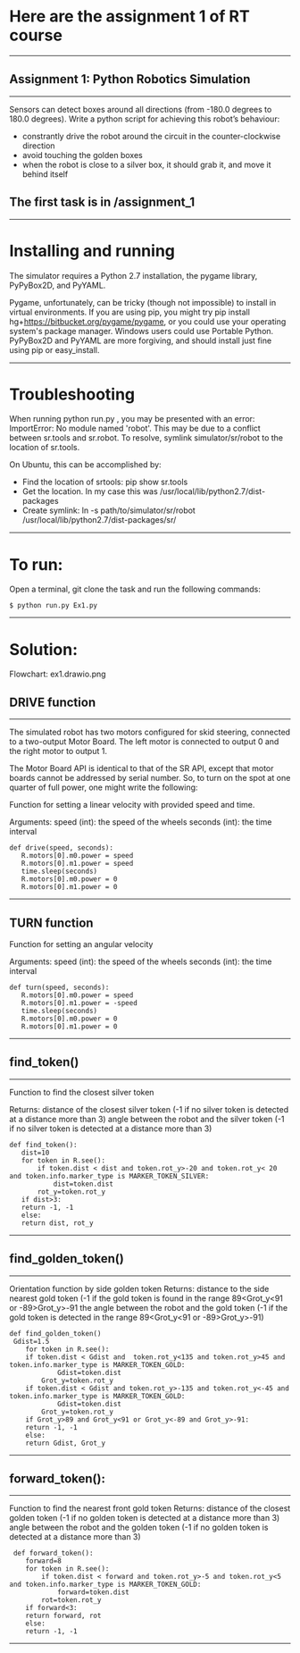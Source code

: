 # Here are the assignment 1 of RT course
____
## Assignment 1: Python Robotics Simulation
____
Sensors can detect boxes around all directions (from -180.0 degrees to 180.0 degrees). Write a python script for achieving this robot’s behaviour:

* constrantly drive the robot around the circuit in the counter-clockwise direction
* avoid touching the golden boxes
* when the robot is close to a silver box, it should grab it, and move it behind itself

## The first task is in /assignment_1
____
# Installing and running
The simulator requires a Python 2.7 installation, the pygame library, PyPyBox2D, and PyYAML.

Pygame, unfortunately, can be tricky (though not impossible) to install in virtual environments. If you are using pip, you might try pip install hg+https://bitbucket.org/pygame/pygame, or you could use your operating system's package manager. Windows users could use Portable Python. PyPyBox2D and PyYAML are more forgiving, and should install just fine using pip or easy_install.
____
# Troubleshooting
When running python run.py <file>, you may be presented with an error: ImportError: No module named 'robot'. This may be due to a conflict between sr.tools and sr.robot. To resolve, symlink simulator/sr/robot to the location of sr.tools.

On Ubuntu, this can be accomplished by:
  * Find the location of srtools: pip show sr.tools
  * Get the location. In my case this was /usr/local/lib/python2.7/dist-packages
  * Create symlink: ln -s path/to/simulator/sr/robot /usr/local/lib/python2.7/dist-packages/sr/
  ____
  # To run:
 Open a terminal, git clone the task and run the following commands:
```
$ python run.py Ex1.py
 ```
 ____
  # Solution:
 Flowchart: ex1.drawio.png
 
 ## DRIVE function
 ____
 The simulated robot has two motors configured for skid steering, connected to a two-output Motor Board. The left motor is connected to output 0 and the right motor to output 1.

The Motor Board API is identical to that of the SR API, except that motor boards cannot be addressed by serial number. So, to turn on the spot at one quarter of full power, one might write the following:

Function for setting a linear velocity with provided speed and time.

Arguments: speed (int): the speed of the wheels seconds (int): the time interval
 ```
 def drive(speed, seconds):
    R.motors[0].m0.power = speed
    R.motors[0].m1.power = speed
    time.sleep(seconds)
    R.motors[0].m0.power = 0
    R.motors[0].m1.power = 0
 ```
 ____
## TURN function
Function for setting an angular velocity

Arguments: speed (int): the speed of the wheels seconds (int): the time interval 
 ```
 def turn(speed, seconds):
    R.motors[0].m0.power = speed
    R.motors[0].m1.power = -speed
    time.sleep(seconds)
    R.motors[0].m0.power = 0
    R.motors[0].m1.power = 0
 ```
 ____
 ## find_token()
 ____
 Function to find the closest silver token

 Returns:
distance of the closest silver token (-1 if no silver token is detected at a distance more than 3) 
angle between the robot and the silver token (-1 if no silver token is detected at a distance more than 3)

 ```
 def find_token(): 
    dist=10
    for token in R.see():
        if token.dist < dist and token.rot_y>-20 and token.rot_y< 20 and token.info.marker_type is MARKER_TOKEN_SILVER:
            dist=token.dist
	    rot_y=token.rot_y
    if dist>3:
	return -1, -1
    else:
   	return dist, rot_y   
 ```
 ____
 ##  find_golden_token()
 ____
  Orientation function by side golden token
    Returns:
       distance to the side nearest gold token (-1 if the gold token is found in the range 89<Grot_y<91 or -89>Grot_y>-91
       the angle between the robot and the gold token (-1 if the gold token is detected in the range 89<Grot_y<91 or -89>Grot_y>-91)
```  
def find_golden_token()   
 Gdist=1.5
    for token in R.see():
	if token.dist < Gdist and  token.rot_y<135 and token.rot_y>45 and token.info.marker_type is MARKER_TOKEN_GOLD:
            Gdist=token.dist
	    Grot_y=token.rot_y
	if token.dist < Gdist and token.rot_y>-135 and token.rot_y<-45 and token.info.marker_type is MARKER_TOKEN_GOLD:
            Gdist=token.dist
	    Grot_y=token.rot_y
    if Grot_y>89 and Grot_y<91 or Grot_y<-89 and Grot_y>-91:
	return -1, -1
    else:
   	return Gdist, Grot_y
 ```
____
 ##  forward_token():
 ____
 Function to find the nearest front gold token
    Returns:
distance of the closest golden token (-1 if no golden token is detected at a distance more than 3)
angle between the robot and the golden token (-1 if no golden token is detected at a distance more than 3)
```
 def forward_token():
    forward=8
    for token in R.see():
        if token.dist < forward and token.rot_y>-5 and token.rot_y<5 and token.info.marker_type is MARKER_TOKEN_GOLD:
            forward=token.dist
	    rot=token.rot_y
    if forward<3:
	return forward, rot
    else:
   	return -1, -1
 ```
  ____
 
